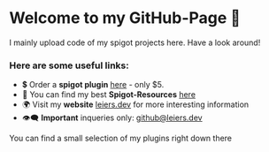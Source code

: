 # Welcome to my GitHub-Page 👋

I mainly upload code of my spigot projects here. Have a look around!

### Here are some useful links:

* 💲 Order a **spigot plugin** [here](https://marvinleiers.de/plugin) - only $5.
* 💎 You can find my best **Spigot-Resources** [here](https://www.spigotmc.org/resources/authors/marvin2k0.1093280/) 
* 🌍 Visit my **website** [leiers.dev](https://leiers.dev) for more interesting information
* 👁‍🗨 **Important** inqueries only: [github@leiers.dev](mailto:github@leiers.dev)

You can find a small selection of my plugins right down there 

<!--
**MarvinLeiers/MarvinLeiers** is a ✨ _special_ ✨ repository because its `README.md` (this file) appears on your GitHub profile.
-->

